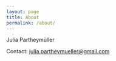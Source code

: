 ```yaml
---
layout: page
title: About
permalink: /about/
---
```


Julia Partheymüller

Contact: julia.partheymueller@gmail.com

